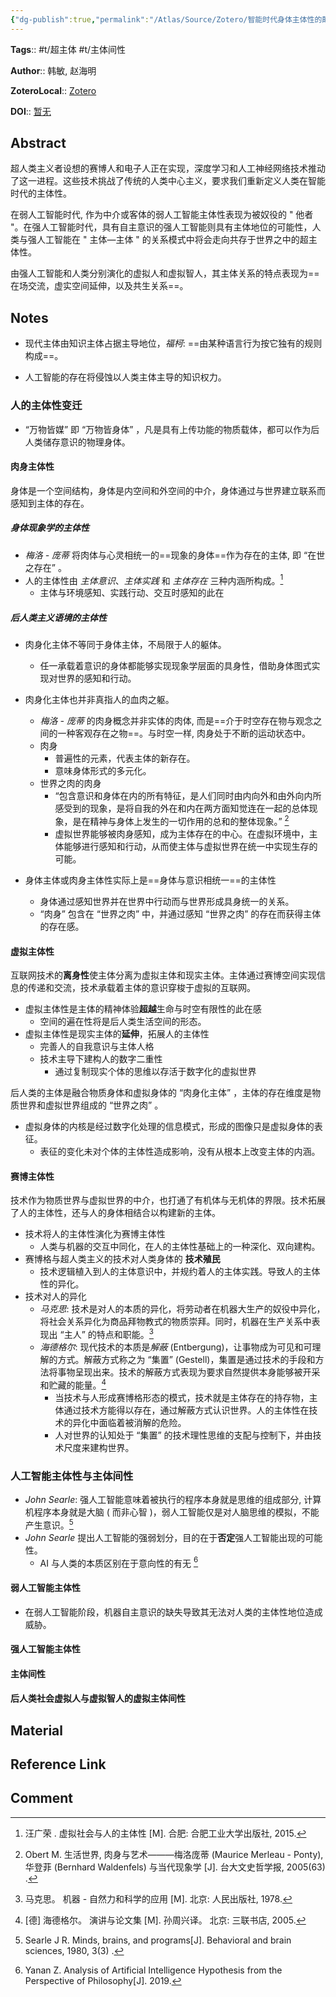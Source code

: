 ```yaml
---
{"dg-publish":true,"permalink":"/Atlas/Source/Zotero/智能时代身体主体性的颠覆与重构-兼论人类与人工智能的主体间性/"}
---
```



**Tags**:: #t/超主体 #t/主体间性

**Author**:: 韩敏, 赵海明

**ZoteroLocal**:: [Zotero](zotero://select/library/items/V3QU8AEX)

**DOI**:: [暂无](https://kns.cnki.net/kcms2/article/abstract?v=n6BwBobH4uu2XkP23Zoa0rGMzB4JJBuZo07GnG2zwuytGBhqLLsbCm9dbpdPkZ08pzzKM0MemubLzNtosU6UE0AFAvSq0IFaMuIJ04hNlCx3w4E-nEgJRzvoK6NceQ_lYxo1k2hgVETDvDT-cUZIyxJy_zOKWDFaDLEO6MOK25w2F6BLWzQm75VqGRmQaxHRGFuvKpdrTgbid2jwjuWpkg==&uniplatform=NZKPT&language=CHS)

## Abstract

超人类主义者设想的赛博人和电子人正在实现，深度学习和人工神经网络技术推动了这一进程。这些技术挑战了传统的人类中心主义，要求我们重新定义人类在智能时代的主体性。

在弱人工智能时代, 作为中介或客体的弱人工智能主体性表现为被奴役的 " 他者 "。在强人工智能时代，具有自主意识的强人工智能则具有主体地位的可能性，人类与强人工智能在 " 主体—主体 " 的关系模式中将会走向共存于世界之中的超主体性。

由强人工智能和人类分别演化的虚拟人和虚拟智人，其主体关系的特点表现为==在场交流，虚实空间延伸，以及共生关系==。

## Notes

- 现代主体由知识主体占据主导地位，*福柯*: ==由某种语言行为按它独有的规则构成==。

- 人工智能的存在将侵蚀以人类主体主导的知识权力。

### 人的主体性变迁

- “万物皆媒” 即 “万物皆身体” ，凡是具有上传功能的物质载体，都可以作为后人类储存意识的物理身体。

#### 肉身主体性

身体是一个空间结构，身体是内空间和外空间的中介，身体通过与世界建立联系而感知到主体的存在。

##### 身体现象学的主体性

- *梅洛 - 庞蒂* 将肉体与心灵相统一的==现象的身体==作为存在的主体, 即 “在世之存在” 。
- 人的主体性由 *主体意识*、*主体实践* 和 *主体存在* 三种内涵所构成。[^1]
	- 主体与环境感知、实践行动、交互时感知的此在

##### 后人类主义语境的主体性

- 肉身化主体不等同于身体主体，不局限于人的躯体。
	- 任一承载着意识的身体都能够实现现象学层面的具身性，借助身体图式实现对世界的感知和行动。
- 肉身化主体也并非真指人的血肉之躯。
	- *梅洛 - 庞蒂* 的肉身概念并非实体的肉体, 而是==介于时空存在物与观念之间的一种客观存在之物==。与时空一样, 肉身处于不断的运动状态中。
	- 肉身
		- 普遍性的元素，代表主体的新存在。
		- 意味身体形式的多元化。
	- 世界之肉的肉身
		- “包含意识和身体在内的所有特征，是人们同时由内向外和由外向内所感受到的现象，是将自我的外在和内在两方面知觉连在一起的总体现象，是在精神与身体上发生的一切作用的总和的整体现象。” [^2]
		- 虚拟世界能够被肉身感知，成为主体存在的中心。在虚拟环境中，主体能够进行感知和行动，从而使主体与虚拟世界在统一中实现生存的可能。

- 身体主体或肉身主体性实际上是==身体与意识相统一==的主体性
	- 身体通过感知世界并在世界中行动而与世界形成具身统一的关系。
	- “肉身” 包含在 “世界之肉” 中，并通过感知 “世界之肉” 的存在而获得主体的存在感。

#### 虚拟主体性

互联网技术的**离身性**使主体分离为虚拟主体和现实主体。主体通过赛博空间实现信息的传递和交流，技术承载着主体的意识穿梭于虚拟的互联网。

- 虚拟主体性是主体的精神体验**超越**生命与时空有限性的此在感
	- 空间的遍在性将是后人类生活空间的形态。
- 虚拟主体性是现实主体的**延伸**，拓展人的主体性
	- 完善人的自我意识与主体人格
	- 技术主导下建构人的数字二重性
		- 通过复制现实个体的思维以存活于数字化的虚拟世界

后人类的主体是融合物质身体和虚拟身体的 “肉身化主体” ，主体的存在维度是物质世界和虚拟世界组成的 “世界之肉” 。

- 虚拟身体的内核是经过数字化处理的信息模式，形成的图像只是虚拟身体的表征。
	- 表征的变化未对个体的主体性造成影响，没有从根本上改变主体的内涵。

#### 赛博主体性

技术作为物质世界与虚拟世界的中介，也打通了有机体与无机体的界限。技术拓展了人的主体性，还与人的身体相结合以构建新的主体。

- 技术将人的主体性演化为赛博主体性
	- 人类与机器的交互中同化，在人的主体性基础上的一种深化、双向建构。
- 赛博格与超人类主义的技术对人类身体的 **技术殖民**
	- 技术逻辑植入到人的主体意识中，并规约着人的主体实践。导致人的主体性的异化。
- 技术对人的异化
	- *马克思*: 技术是对人的本质的异化，将劳动者在机器大生产的奴役中异化，将社会关系异化为商品拜物教式的物质崇拜。同时，机器在生产关系中表现出 “主人” 的特点和职能。[^3]
	- *海德格尔*: 现代技术的本质是*解蔽* (Entbergung)，让事物成为可见和可理解的方式。解蔽方式称之为 “集置” (Gestell)，集置是通过技术的手段和方法将事物呈现出来。技术的解蔽方式表现为要求自然提供本身能够被开采和贮藏的能量。[^4]
		- 当技术与人形成赛博格形态的模式，技术就是主体存在的持存物，主体通过技术方能得以存在，通过解蔽方式认识世界。人的主体性在技术的异化中面临着被消解的危险。
		- 人对世界的认知处于 “集置” 的技术理性思维的支配与控制下，并由技术尺度来建构世界。

### 人工智能主体性与主体间性

- *John Searle*: 强人工智能意味着被执行的程序本身就是思维的组成部分, 计算机程序本身就是大脑 ( 而非心智 )，弱人工智能仅是对人脑思维的模拟，不能产生意识。[^5]
- *John Searle* 提出人工智能的强弱划分，目的在于**否定**强人工智能出现的可能性。
	- AI 与人类的本质区别在于意向性的有无 [^6]

#### 弱人工智能主体性

- 在弱人工智能阶段，机器自主意识的缺失导致其无法对人类的主体性地位造成威胁。

#### 强人工智能主体性

#### 主体间性

#### 后人类社会虚拟人与虚拟智人的虚拟主体间性

## Material

## Reference Link

## Comment

[^1]: 汪广荣 . 虚拟社会与人的主体性 [M]. 合肥: 合肥工业大学出版社, 2015.
[^2]: Obert M. 生活世界, 肉身与艺术———梅洛庞蒂 (Maurice Merleau - Ponty), 华登菲 (Bernhard Waldenfels) 与当代现象学 [J]. 台大文史哲学报, 2005(63) .
[^3]: 马克思。 机器 - 自然力和科学的应用 [M]. 北京: 人民出版社, 1978.
[^4]: [德] 海德格尔。 演讲与论文集 [M]. 孙周兴译。 北京: 三联书店, 2005.
[^5]: Searle J R. Minds, brains, and programs[J]. Behavioral and brain sciences, 1980, 3(3) .
[^6]: Yanan Z. Analysis of Artificial Intelligence Hypothesis from the Perspective of Philosophy[J]. 2019.
